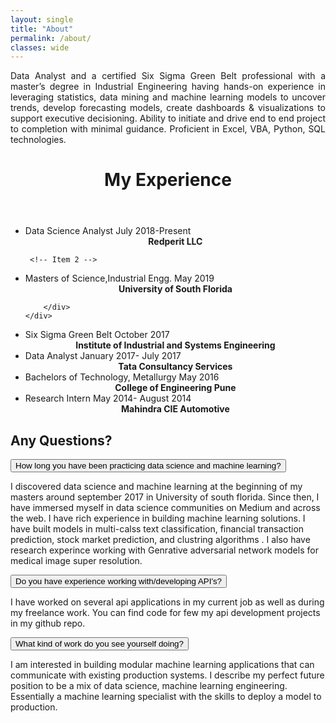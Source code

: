 ```yaml
---
layout: single
title: "About"
permalink: /about/
classes: wide
---
```

<html>
<!-- links -->
<link rel="stylesheet" href="/assets/css/timeline.css">
<link rel="stylesheet" href="/assets/css/faq.css">
<style>
div.justify {
  text-align: justify;
} 
</style>
<div class="justify">
Data Analyst and a certified Six Sigma Green Belt professional with a master’s degree in Industrial Engineering having hands-on experience in leveraging statistics, data mining and machine learning models to uncover trends, develop forecasting models, create dashboards & visualizations to support executive decisioning. Ability to initiate and drive end to end project to completion with minimal guidance. Proficient in Excel, VBA, Python, SQL technologies.
</div>

<body>
<header>
        
  <h1>My Experience</h1>
</header>
  
  <ul class="timeline">
    <!-- Item 1 -->
    <li>
      <div class="direction-r">
        <div class="flag-wrapper">
          <span class="hexa"></span>
          <span class="flag">Data Science Analyst</span>
          <span class="time-wrapper"><span class="time"> July 2018-Present</span></span>
        </div>
        <div class="desc">
            <center><b>Redperit LLC</b></center>
        </div>
      </div>
    </li>
  
     <!-- Item 2 -->
  <li>
    <div class="direction-l">
      <div class="flag-wrapper">
        <span class="hexa"></span>
        <span class="flag">Masters of Science,Industrial Engg.</span>
        <span class="time-wrapper"><span class="time">May 2019</span></span>
      </div>
      <div class="desc">
          <center><b>University of South Florida</b></center>
          
        </div>
    </div>
  </li>

  <!-- Item 3 -->
  <li>
    <div class="direction-r">
      <div class="flag-wrapper">
        <span class="hexa"></span>
        <span class="flag">Six Sigma Green Belt</span>
        <span class="time-wrapper"><span class="time">October 2017</span></span>
      </div>
      <div class="desc">
          <center> <b>Institute of Industrial and Systems Engineering</b> </center> 
        </div>
    </div>
  </li>

  <!-- Item 4 -->
  <li>
    <div class="direction-l">
        <div class="flag-wrapper">
        <span class="hexa"></span>
        <span class="flag">Data Analyst</span>
        <span class="time-wrapper"><span class="time">January 2017- July 2017 </span></span>
        </div>
        <div class="desc">
            <center><b>Tata Consultancy Services </b></center>
        </div>
    </div>
  </li>

  <!-- Item 5 -->
  <li>
  <div class="direction-r">
      <div class="flag-wrapper">
      <span class="hexa"></span>
      <span class="flag">Bachelors of Technology, Metallurgy</span>
      <span class="time-wrapper"><span class="time">May 2016</span></span>
      </div>
      <div class="desc">
          <center><b>College of Engineering Pune </b></center> 
      </div>
  </div>
  </li>
  <li>
  <div class="direction-l">
      <div class="flag-wrapper">
      <span class="hexa"></span>
      <span class="flag">Research Intern</span>
      <span class="time-wrapper"><span class="time"> May 2014- August 2014</span></span>
      </div>
      <div class="desc">
          <center><b>Mahindra CIE Automotive </b></center>
      </div>
  </div>
  </li>
  </ul>
  <div>
  <h2>Any Questions?</h2>
<button type="button" class="collapsible">How long you have been practicing data science and machine learning?</button>
<div class="content">
  <p>I discovered data science and machine learning at the beginning of my masters around september 2017 in University of south florida. Since then, I have immersed myself in data science communities on Medium and across the web.
        I have rich experience in building machine learning solutions. I have built models in multi-calss text classification, financial transaction prediction, stock market prediction, and clustring algorithms .
        I also have research experince working with Genrative adversarial network models for medical image super resolution. </p>
</div>
<button type="button" class="collapsible">Do you have experience working with/developing API's? </button>
<div class="content">
  <p>I have worked on several api applications in my current job as well as during my freelance work. You can find code for few my api development projects in my github repo. </p>
</div>
<button type="button" class="collapsible">What kind of work do you see yourself doing?</button>
<div class="content">
  <p>I am interested in building modular machine learning applications that can communicate with existing production systems.
     I describe my perfect future position to be a mix of data science, machine learning engineering. Essentially a machine learning specialist with the skills to deploy a model to production.</p>
</div>

<script>
var coll = document.getElementsByClassName("collapsible");
var i;

for (i = 0; i < coll.length; i++) {
  coll[i].addEventListener("click", function() {
    this.classList.toggle("active");
    var content = this.nextElementSibling;
    if (content.style.display === "block") {
      content.style.display = "none";
    } else {
      content.style.display = "block";
    }
  });
}
</script>

  </div>   
</body>
</html>